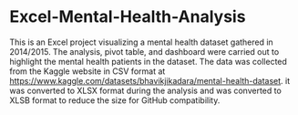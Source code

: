 # Excel-Mental-Health-Analysis
This is an Excel project visualizing a mental health dataset gathered in 2014/2015.
The analysis, pivot table, and dashboard were carried out to highlight the mental health patients in the dataset.
The data was collected from the Kaggle website in CSV format at https://www.kaggle.com/datasets/bhavikjikadara/mental-health-dataset.
it was converted to XLSX format during the analysis and was converted to XLSB format to reduce the size for GitHub compatibility.
